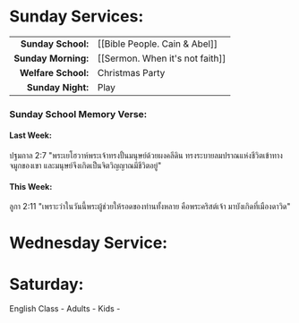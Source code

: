 
# Sunday Services:

| | |
| --:|:-- |
| **Sunday School:**  |	[[Bible People. Cain & Abel]]
| **Sunday Morning:** |	[[Sermon. When it's not faith]]
| **Welfare School:** |	Christmas Party
| **Sunday Night:**   |  Play

### Sunday School Memory Verse:
#### Last Week: 
ปฐมกาล 2:7 "พระเยโฮวาห์พระเจ้าทรงปั้นมนุษย์ด้วยผงคลีดิน ทรงระบายลมปราณแห่งชีวิตเข้าทางจมูกของเขา และมนุษย์จึงเกิดเป็นจิตวิญญาณมีชีวิตอยู่"

#### This Week:
ลูกา 2:11 "เพราะว่าในวันนี้พระผู้ช่วยให้รอดของท่านทั้งหลาย คือพระคริสต์เจ้า มาบังเกิดที่เมืองดาวิด"

# Wednesday Service:




# Saturday:

English Class - Adults - 
                Kids - 
